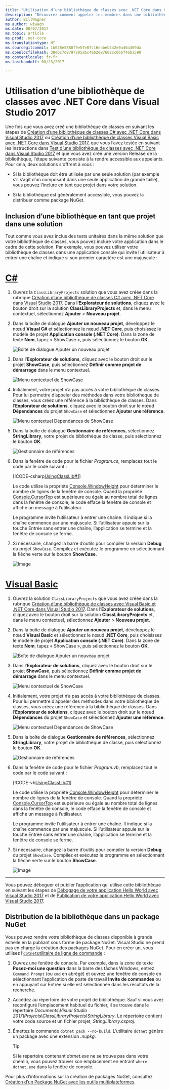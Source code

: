 ```yaml
---
title: "Utilisation d’une bibliothèque de classes avec .NET Core dans Visual Studio 2017"
description: "Découvrez comment appeler les membres dans une bibliothèque de classes avec Visual Studio 2017."
author: BillWagner
ms.author: wiwagn
ms.date: 08/07/2017
ms.topic: article
ms.prod: .net-core
ms.translationtype: HT
ms.sourcegitcommit: 1b028e5880f9e57e87c16eabeb442e0a46a369da
ms.openlocfilehash: 38e6c7d8797285abc4eb2e87602cc0bbf46ba590
ms.contentlocale: fr-fr
ms.lasthandoff: 08/23/2017

---
```


# <a name="consuming-a-class-library-with-net-core-in-visual-studio-2017"></a>Utilisation d’une bibliothèque de classes avec .NET Core dans Visual Studio 2017

Une fois que vous avez créé une bibliothèque de classes en suivant les étapes de [Création d’une bibliothèque de classes C# avec .NET Core dans Visual Studio 2017](./library-with-visual-studio.md) ou [Création d’une bibliothèque de classes Visual Basic avec .NET Core dans Visual Studio 2017](vb-library-with-visual-studio.md), que vous l’avez testée en suivant les instructions dans [Test d’une bibliothèque de classes avec .NET Core dans Visual Studio 2017](testing-library-with-visual-studio.md) et que vous avez créé une version Release de la bibliothèque, l’étape suivante consiste à la rendre accessible aux appelants. Pour cela, deux solutions s'offrent à vous :

* Si la bibliothèque doit être utilisée par une seule solution (par exemple s’il s’agit d’un composant dans une seule application de grande taille), vous pouvez l’inclure en tant que projet dans votre solution.

* Si la bibliothèque est généralement accessible, vous pouvez la distribuer comme package NuGet.

## <a name="including-a-library-as-a-project-in-a-solution"></a>Inclusion d’une bibliothèque en tant que projet dans une solution

Tout comme vous avez inclus des tests unitaires dans la même solution que votre bibliothèque de classes, vous pouvez inclure votre application dans le cadre de cette solution. Par exemple, vous pouvez utiliser votre bibliothèque de classes dans une application console qui invite l’utilisateur à entrer une chaîne et indique si son premier caractère est une majuscule :

# <a name="ctabcsharp"></a>[C#](#tab/csharp)
1. Ouvrez la `ClassLibraryProjects` solution que vous avez créée dans la rubrique [Création d’une bibliothèque de classes C# avec .NET Core dans Visual Studio 2017](./library-with-visual-studio.md). Dans l’**Explorateur de solutions**, cliquez avec le bouton droit sur la solution **ClassLibraryProjects** et, dans le menu contextuel, sélectionnez **Ajouter** > **Nouveau projet**.

1. Dans la boîte de dialogue **Ajouter un nouveau projet**, développez le nœud **Visual C#** et sélectionnez le nœud **.NET Core**, puis choisissez le modèle de projet **Application console (.NET Core)**. Dans la zone de texte **Nom**, tapez « ShowCase », puis sélectionnez le bouton **OK**.

   ![Boîte de dialogue Ajouter un nouveau projet](./media/consuming-library-with-visual-studio/addnewproject.png)

1. Dans l’**Explorateur de solutions**, cliquez avec le bouton droit sur le projet **ShowCase**, puis sélectionnez **Définir comme projet de démarrage** dans le menu contextuel. 

   ![Menu contextuel de ShowCase](./media/consuming-library-with-visual-studio/setstartupproject.png)

1. Initialement, votre projet n’a pas accès à votre bibliothèque de classes. Pour lui permettre d’appeler des méthodes dans votre bibliothèque de classes, vous créez une référence à la bibliothèque de classes. Dans l’**Explorateur de solutions**, cliquez avec le bouton droit sur le nœud **Dépendances** du projet `ShowCase` et sélectionnez **Ajouter une référence**.

   ![Menu contextuel Dépendances de ShowCase](./media/consuming-library-with-visual-studio/addreference.png)

1. Dans la boîte de dialogue **Gestionnaire de références**, sélectionnez **StringLibrary**, votre projet de bibliothèque de classe, puis sélectionnez le bouton **OK**.

   ![Gestionnaire de références](./media/consuming-library-with-visual-studio/referencemanager.png)

1. Dans la fenêtre de code pour le fichier *Program.cs*, remplacez tout le code par le code suivant :

   [!CODE-csharp[UsingClassLib#1](../../../samples/snippets/csharp/getting_started/with_visual_studio_2017/showcase.cs)]

   Le code utilise la propriété [Console.WindowHeight](xref:System.Console.WindowHeight) pour déterminer le nombre de lignes de la fenêtre de console. Quand la propriété [Console.CursorTop](xref:System.Console.CursorTop) est supérieure ou égale au nombre total de lignes dans la fenêtre de console, le code efface la fenêtre de console et affiche un message à l’utilisateur.

   Le programme invite l’utilisateur à entrer une chaîne. Il indique si la chaîne commence par une majuscule. Si l’utilisateur appuie sur la touche Entrée sans entrer une chaîne, l’application se termine et la fenêtre de console se ferme.

1. Si nécessaire, changez la barre d’outils pour compiler la version **Debug** du projet `ShowCase`. Compilez et exécutez le programme en sélectionnant la flèche verte sur le bouton **ShowCase**.

   ![Image](./media/consuming-library-with-visual-studio/toolbar.png)
# <a name="visual-basictabvisual-basic"></a>[Visual Basic](#tab/visual-basic)
1. Ouvrez la solution `ClassLibraryProjects` que vous avez créée dans la rubrique [Création d’une bibliothèque de classes avec Visual Basic et .NET Core dans Visual Studio 2017](vb-library-with-visual-studio.md). Dans l’**Explorateur de solutions**, cliquez avec le bouton droit sur la solution **ClassLibraryProjects** et, dans le menu contextuel, sélectionnez **Ajouter** > **Nouveau projet**.

1. Dans la boîte de dialogue **Ajouter un nouveau projet**, développez le nœud **Visual Basic** et sélectionnez le nœud **.NET Core**, puis choisissez le modèle de projet **Application console (.NET Core)**. Dans la zone de texte **Nom**, tapez « ShowCase », puis sélectionnez le bouton **OK**.

   ![Boîte de dialogue Ajouter un nouveau projet](./media/consuming-library-with-visual-studio/vb-addnewproject.png)

1. Dans l’**Explorateur de solutions**, cliquez avec le bouton droit sur le projet **ShowCase**, puis sélectionnez **Définir comme projet de démarrage** dans le menu contextuel. 

   ![Menu contextuel de ShowCase](./media/consuming-library-with-visual-studio/setstartupproject.png)

1. Initialement, votre projet n’a pas accès à votre bibliothèque de classes. Pour lui permettre d’appeler des méthodes dans votre bibliothèque de classes, vous créez une référence à la bibliothèque de classes. Dans l’**Explorateur de solutions**, cliquez avec le bouton droit sur le nœud **Dépendances** du projet `ShowCase` et sélectionnez **Ajouter une référence**.

   ![Menu contextuel Dépendances de ShowCase](./media/consuming-library-with-visual-studio/addreference.png)

1. Dans la boîte de dialogue **Gestionnaire de références**, sélectionnez **StringLibrary**, votre projet de bibliothèque de classe, puis sélectionnez le bouton **OK**.

   ![Gestionnaire de références](./media/consuming-library-with-visual-studio/referencemanager.png)

1. Dans la fenêtre de code pour le fichier *Program.vb*, remplacez tout le code par le code suivant :

    [!CODE-vb[UsingClassLib#1](../../../samples/snippets/core/tutorials/vb-library-with-visual-studio/showcase.vb)]

   Le code utilise la propriété [Console.WindowHeight](xref:System.Console.WindowHeight) pour déterminer le nombre de lignes de la fenêtre de console. Quand la propriété [Console.CursorTop](xref:System.Console.CursorTop) est supérieure ou égale au nombre total de lignes dans la fenêtre de console, le code efface la fenêtre de console et affiche un message à l’utilisateur.

   Le programme invite l’utilisateur à entrer une chaîne. Il indique si la chaîne commence par une majuscule. Si l’utilisateur appuie sur la touche Entrée sans entrer une chaîne, l’application se termine et la fenêtre de console se ferme.

1. Si nécessaire, changez la barre d’outils pour compiler la version **Debug** du projet `ShowCase`. Compilez et exécutez le programme en sélectionnant la flèche verte sur le bouton **ShowCase**.

   ![Image](./media/consuming-library-with-visual-studio/toolbar.png)
---

Vous pouvez déboguer et publier l’application qui utilise cette bibliothèque en suivant les étapes de [Débogage de votre application Hello World avec Visual Studio 2017](debugging-with-visual-studio.md) et de [Publication de votre application Hello World avec Visual Studio 2017](publishing-with-visual-studio.md).

## <a name="distributing-the-library-in-a-nuget-package"></a>Distribution de la bibliothèque dans un package NuGet

Vous pouvez rendre votre bibliothèque de classes disponible à grande échelle en la publiant sous forme de package NuGet. Visual Studio ne prend pas en charge la création des packages NuGet. Pour en créer un, vous utilisez l’[`dotnet`utilitaire de ligne de commande](../../core/tools/dotnet.md) :

1. Ouvrez une fenêtre de console. Par exemple, dans la zone de texte **Posez-moi une question** dans la barre des tâches Windows, entrez `Command Prompt` (ou `cmd` en abrégé) et ouvrez une fenêtre de console en sélectionnant l’application de poste de travail **Invite de commandes** ou en appuyant sur Entrée si elle est sélectionnée dans les résultats de la recherche.

1. Accédez au répertoire de votre projet de bibliothèque. Sauf si vous avez reconfiguré l’emplacement habituel du fichier, il se trouve dans le répertoire *Documents\Visual Studio 2017\Projects\ClassLibraryProjects\StringLibrary*. Le répertoire contient votre code source et un fichier projet, *StringLibrary.csproj*.

1. Émettez la commande `dotnet pack --no-build`. L’utilitaire `dotnet` génère un package avec une extension *.nupkg*.

   > [!TIP]
   > Si le répertoire contenant *dotnet.exe* ne se trouve pas dans votre chemin, vous pouvez trouver son emplacement en entrant `where dotnet.exe` dans la fenêtre de console.

Pour plus d’informations sur la création de packages NuGet, consultez [Création d’un Package NuGet avec les outils multiplateformes](../../core/deploying/creating-nuget-packages.md).

